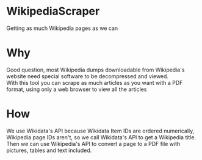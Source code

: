 # WikipediaScraper
Getting as much Wikipedia pages as we can

# Why
Good question, most Wikipedia dumps downloadable from Wikipedia's website need special software to be decompressed and viewed.\
With this tool you can scrape as much articles as you want with a PDF format, using only a web browser to view all the articles

# How
We use Wikidata's API because Wikidata Item IDs are ordered numerically, Wikipedia page IDs aren't, so we call Wikidata's API to get a Wikipedia title.\
Then we can use Wikipedia's API to convert a page to a PDF file with pictures, tables and text included.
